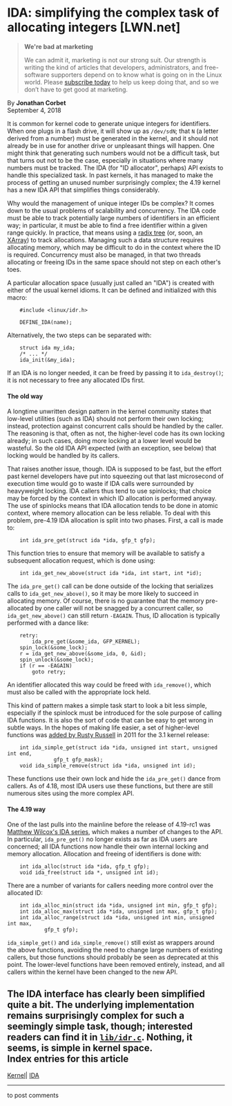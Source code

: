 # IDA: simplifying the complex task of allocating integers [LWN.net]

> **We're bad at marketing**
> 
> We can admit it, marketing is not our strong suit. Our strength is writing the kind of articles that developers, administrators, and free-software supporters depend on to know what is going on in the Linux world. Please [subscribe today](/Promo/nsn-bad/subscribe) to help us keep doing that, and so we don’t have to get good at marketing. 

By **Jonathan Corbet**  
September 4, 2018 

It is common for kernel code to generate unique integers for identifiers. When one plugs in a flash drive, it will show up as `/dev/sdN`; that `N` (a letter derived from a number) must be generated in the kernel, and it should not already be in use for another drive or unpleasant things will happen. One might think that generating such numbers would not be a difficult task, but that turns out not to be the case, especially in situations where many numbers must be tracked. The IDA (for "ID allocator", perhaps) API exists to handle this specialized task. In past kernels, it has managed to make the process of getting an unused number surprisingly complex; the 4.19 kernel has a new IDA API that simplifies things considerably. 

Why would the management of unique integer IDs be complex? It comes down to the usual problems of scalability and concurrency. The IDA code must be able to track potentially large numbers of identifiers in an efficient way; in particular, it must be able to find a free identifier within a given range quickly. In practice, that means using a [radix tree](/Articles/175432/) (or, soon, an [XArray](/Articles/745073/)) to track allocations. Managing such a data structure requires allocating memory, which may be difficult to do in the context where the ID is required. Concurrency must also be managed, in that two threads allocating or freeing IDs in the same space should not step on each other's toes. 

A particular allocation space (usually just called an "IDA") is created with either of the usual kernel idioms. It can be defined and initialized with this macro: 
    
    
        #include <linux/idr.h>
    
        DEFINE_IDA(name);
    

Alternatively, the two steps can be separated with: 
    
    
        struct ida my_ida;
        /* ... */
        ida_init(&my_ida);
    

If an IDA is no longer needed, it can be freed by passing it to `ida_destroy()`; it is not necessary to free any allocated IDs first. 

#### The old way

A longtime unwritten design pattern in the kernel community states that low-level utilities (such as IDA) should not perform their own locking; instead, protection against concurrent calls should be handled by the caller. The reasoning is that, often as not, the higher-level code has its own locking already; in such cases, doing more locking at a lower level would be wasteful. So the old IDA API expected (with an exception, see below) that locking would be handled by its callers. 

That raises another issue, though. IDA is supposed to be fast, but the effort past kernel developers have put into squeezing out that last microsecond of execution time would go to waste if IDA calls were surrounded by heavyweight locking. IDA callers thus tend to use spinlocks; that choice may be forced by the context in which ID allocation is performed anyway. The use of spinlocks means that IDA allocation tends to be done in atomic context, where memory allocation can be less reliable. To deal with this problem, pre-4.19 IDA allocation is split into two phases. First, a call is made to: 
    
    
        int ida_pre_get(struct ida *ida, gfp_t gfp);
    

This function tries to ensure that memory will be available to satisfy a subsequent allocation request, which is done using: 
    
    
        int ida_get_new_above(struct ida *ida, int start, int *id);
    

The `ida_pre_get()` call can be done outside of the locking that serializes calls to `ida_get_new_above()`, so it may be more likely to succeed in allocating memory. Of course, there is no guarantee that the memory pre-allocated by one caller will not be snagged by a concurrent caller, so `ida_get_new_above()` can still return `-EAGAIN`. Thus, ID allocation is typically performed with a dance like: 
    
    
        retry:
            ida_pre_get(&some_ida, GFP_KERNEL);
    	spin_lock(&some_lock);
    	r = ida_get_new_above(&some_ida, 0, &id);
    	spin_unlock(&some_lock);
    	if (r == -EAGAIN)
    	    goto retry;
    

An identifier allocated this way could be freed with `ida_remove()`, which must also be called with the appropriate lock held. 

This kind of pattern makes a simple task start to look a bit less simple, especially if the spinlock must be introduced for the sole purpose of calling IDA functions. It is also the sort of code that can be easy to get wrong in subtle ways. In the hopes of making life easier, a set of higher-level functions was [added by Rusty Russell](https://git.kernel.org/linus/88eca0207cf1574328c3ce8c3be537a9317261bb) in 2011 for the 3.1 kernel release: 
    
    
        int ida_simple_get(struct ida *ida, unsigned int start, unsigned int end,
    		       gfp_t gfp_mask);
        void ida_simple_remove(struct ida *ida, unsigned int id);
    

These functions use their own lock and hide the `ida_pre_get()` dance from callers. As of 4.18, most IDA users use these functions, but there are still numerous sites using the more complex API. 

#### The 4.19 way

One of the last pulls into the mainline before the release of 4.19-rc1 was [Matthew Wilcox's IDA series](/ml/linux-kernel/20180621212835.5636-1-willy%40infradead.org/), which makes a number of changes to the API. In particular, `ida_pre_get()` no longer exists as far as IDA users are concerned; all IDA functions now handle their own internal locking and memory allocation. Allocation and freeing of identifiers is done with: 
    
    
        int ida_alloc(struct ida *ida, gfp_t gfp);
        void ida_free(struct ida *, unsigned int id);
    

There are a number of variants for callers needing more control over the allocated ID: 
    
    
        int ida_alloc_min(struct ida *ida, unsigned int min, gfp_t gfp);
        int ida_alloc_max(struct ida *ida, unsigned int max, gfp_t gfp);
        int ida_alloc_range(struct ida *ida, unsigned int min, unsigned int max,
    			gfp_t gfp);
    

`ida_simple_get()` and `ida_simple_remove()` still exist as wrappers around the above functions, avoiding the need to change large numbers of existing callers, but those functions should probably be seen as deprecated at this point. The lower-level functions have been removed entirely, instead, and all callers within the kernel have been changed to the new API. 

The IDA interface has clearly been simplified quite a bit. The underlying implementation remains surprisingly complex for such a seemingly simple task, though; interested readers can find it in [`lib/idr.c`](https://elixir.bootlin.com/linux/v4.19-rc2/source/lib/idr.c#L312). Nothing, it seems, is simple in kernel space.  
Index entries for this article  
---  
[Kernel](/Kernel/Index)| [IDA](/Kernel/Index#IDA)  
  


* * *

to post comments 
